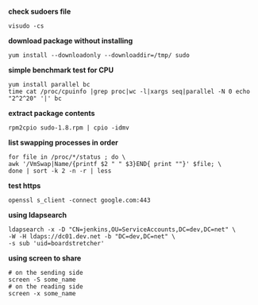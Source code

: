 **check sudoers file**
```
visudo -cs
```

**download package without installing**
```
yum install --downloadonly --downloaddir=/tmp/ sudo
```

**simple benchmark test for CPU**
```
yum install parallel bc
time cat /proc/cpuinfo |grep proc|wc -l|xargs seq|parallel -N 0 echo "2^2^20" '|' bc
```

**extract package contents**
```
rpm2cpio sudo-1.8.rpm | cpio -idmv
```

**list swapping processes in order**
```
for file in /proc/*/status ; do \
awk '/VmSwap|Name/{printf $2 " " $3}END{ print ""}' $file; \
done | sort -k 2 -n -r | less
```

**test https**
```
openssl s_client -connect google.com:443
```
**using ldapsearch**
```
ldapsearch -x -D "CN=jenkins,OU=ServiceAccounts,DC=dev,DC=net" \
-W -H ldaps://dc01.dev.net -b "DC=dev,DC=net" \ 
-s sub 'uid=boardstretcher'
```

**using screen to share**
```
# on the sending side
screen -S some_name
# on the reading side
screen -x some_name
```

